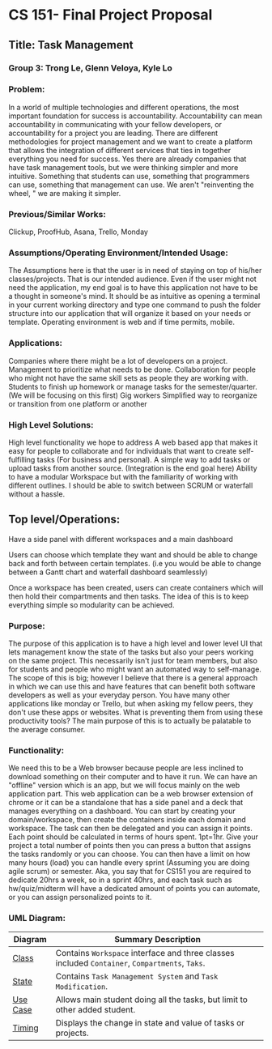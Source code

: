# CS 151- Final Project Proposal

## Title: Task Management

### Group 3: Trong Le, Glenn Veloya, Kyle Lo

### Problem:
In a world of multiple technologies and different operations, the most important foundation for success is accountability. Accountability can mean accountability in communicating with your fellow developers, or accountability for a project you are leading. There are different methodologies for project management and we want to create a platform that allows the integration of different services that ties in together everything you need for success. Yes there are already companies that have task management tools, but we were thinking simpler and more intuitive. Something that students can use, something that programmers can use, something that management can use. We aren't "reinventing the wheel, " we are making it simpler.

### Previous/Similar Works:
Clickup, ProofHub, Asana, Trello, Monday

### Assumptions/Operating Environment/Intended Usage:
The Assumptions here is that the user is in need of staying on top of his/her classes/projects. That is our intended audience. Even if the user might not need the application, my end goal is to have this application not have to be a thought in someone's mind. It should be as intuitive as opening a terminal in your current working directory and type one command to push the folder structure into our application that will organize it based on your needs or template. Operating environment is web and if time permits, mobile.

### Applications:
Companies where there might be a lot of developers on a project.
Management to prioritize what needs to be done.
Collaboration for people who might not have the same skill sets as people they are working with.
Students to finish up homework or manage tasks for the semester/quarter. (We will be focusing on this first)
Gig workers
Simplified way to reorganize or transition from one platform or another
 
### High Level Solutions: 
High level functionality we hope to address
A web based app that makes it easy for people to collaborate and for individuals that want to create self-fulfilling tasks (For business and personal).
A simple way to add tasks or upload tasks from another source. (Integration is the end goal here)
Ability to have a modular Workspace but with the familiarity of working with different outlines. I should be able to switch between SCRUM or waterfall without a hassle.

## Top level/Operations:
Have a side panel with different workspaces and a main dashboard

Users can choose which template they want and should be able to change back and forth between certain templates. (i.e you would be able to change between a Gantt chart and waterfall dashboard seamlessly)

Once a workspace has been created, users can create containers which will then hold their compartments and then tasks. The idea of this is to keep everything simple so modularity can be achieved.

### Purpose:
The purpose of this application is to have a high level and lower level UI that lets management know the state of the tasks but also your peers working on the same project. This necessarily isn't just for team members, but also for students and people who might want an automated way to self-manage. The scope of this is big; however I believe that there is a general approach in which we can use this and have features that can benefit both software developers as well as your everyday person. You have many other applications like monday or Trello, but when asking my fellow peers, they don't use these apps or websites. What is preventing them from using these productivity tools? The main purpose of this is to actually be palatable to the average consumer.

### Functionality:
We need this to be a Web browser because people are less inclined to download something on their computer and to have it run. We can have an "offline" version which is an app, but we will focus mainly on the web application part. This web application can be a web browser extension of chrome or it can be a standalone that has a side panel and a deck that manages everything on a dashboard. You can start by creating your domain/workspace, then create the containers inside each domain and workspace. The task can then be delegated and you can assign it points. Each point should be calculated in terms of hours spent. 1pt=1hr. Give your project a total number of points then you can press a button that assigns the tasks randomly or you can choose. You can then have a limit on how many hours (load) you can handle every sprint (Assuming you are doing agile scrum) or semester. Aka, you say that for CS151 you are required to dedicate 20hrs a week, so in a sprint 40hrs, and each task such as hw/quiz/midterm will have a dedicated amount of points you can automate, or you can assign personalized points to it. 


### UML Diagram: 
|Diagram|Summary Description|
|--|--|
|[Class](https://github.com/TrongQuocLe/CS151-TaskManagement/blob/main/diagrams/TaskManagementClassDiagram.pdf) |Contains `Workspace` interface and three classes included `Container`, `Compartments`, `Taks`.
|[State](https://github.com/TrongQuocLe/CS151-TaskManagement/blob/main/diagrams/Trong_Le_TaskManagement_StateDiagram.pdf) |Contains `Task Management System` and `Task Modification`.
|[Use Case](https://github.com/TrongQuocLe/CS151-TaskManagement/blob/main/diagrams/Use%20Case%20Diagram.pdf) |Allows main student doing all the tasks, but limit to other added student. 
|[Timing](https://github.com/TrongQuocLe/CS151-TaskManagement/blob/main/diagrams/Use%20Case%20Diagram.pdf) |Displays the change in state and value of tasks or projects.
